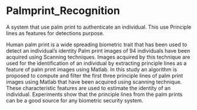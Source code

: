 Palmprint_Recognition
=====================

A system that use palm print to authenticate an individual. This use Principle lines as features for detections purpose.

Human palm print is a wide spreading biometric trait that has been used to detect an individual’s  identity  Palm  print  images  of  94  individuals  have  been  acquired  using 
Scanning techniques. Images acquired by this technique are used for the identification of an individual by extracting principle lines as a feature of palm print images using Matlab.
In this study an algorithm is proposed to compute and filter the first three principle lines of palm print images using Matlab that have been acquired using scanning technique. 
These  characteristic  features  are  used  to  estimate the  identity  of  an  individual.
Experiments show that the principle lines from the palm prints can be a good source for any biometric security system.
